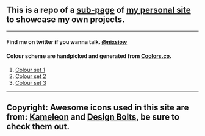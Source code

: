## This is a repo of a [sub-page](http://nixsiow.com/code) of [my personal site](http://nixsiow.com) to showcase my own projects.

***
#### Find me on twitter if you wanna talk. [@nixsiow](http://twitter.com/nixsiow)

#### Colour scheme are handpicked and generated from [Coolors.co](http://coolors.co/app/).
1. [Colour set 1](http://coolors.co/app/50514f-f25f5c-ffe066-247ba0-70c1b3)
2. [Colour set 2](http://coolors.co/app/114b5f-028090-e4fde1-456990-f45b69)
3. [Colour set 3](http://coolors.co/app/247ba0-70c1b3-b2dbbf-f3ffbd-ff1654)

---
Copyright:
Awesome icons used in this site are from: [Kameleon](http://www.kameleon.pics) and [Design Bolts](http://www.designbolts.com/), be sure to check them out.
---
